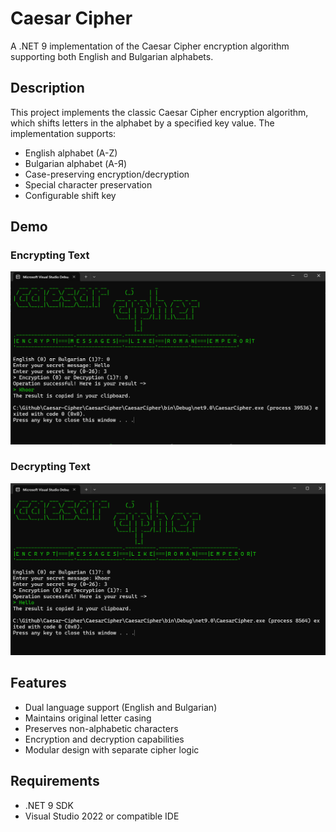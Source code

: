 ﻿# Caesar Cipher

A .NET 9 implementation of the Caesar Cipher encryption algorithm supporting both English and Bulgarian alphabets.

## Description

This project implements the classic Caesar Cipher encryption algorithm, which shifts letters in the alphabet by a specified key value. The implementation supports:
- English alphabet (A-Z)
- Bulgarian alphabet (А-Я)
- Case-preserving encryption/decryption
- Special character preservation
- Configurable shift key

## Demo

### Encrypting Text
![alt text](/demo-images/encryption.png)

### Decrypting Text
![alt text](/demo-images/decryption.png)


## Features

- Dual language support (English and Bulgarian)
- Maintains original letter casing
- Preserves non-alphabetic characters
- Encryption and decryption capabilities
- Modular design with separate cipher logic

## Requirements

- .NET 9 SDK
- Visual Studio 2022 or compatible IDE

